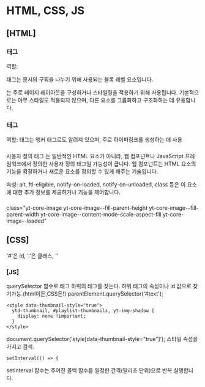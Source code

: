 # HTML, CSS, JS


## [HTML]

### <div> 태그
역할: <div> 태그는 문서의 구획을 나누기 위해 사용되는 블록 레벨 요소입니다. 
<div>는 주로 페이지 레이아웃을 구성하거나 스타일링을 적용하기 위해 사용됩니다. 
기본적으로는 아무 스타일도 적용되지 않으며, 다른 요소를 그룹화하고 구조화하는 데 유용합니다.

### <a> 태그
역할: <a> 태그는 앵커 태그로도 알려져 있으며, 주로 하이퍼링크를 생성하는 데 사용

### <yt-image>
사용자 정의 태그
<yt-image>는 일반적인 HTML 요소가 아니라, 웹 컴포넌트나 JavaScript 프레임워크에서 정의한 사용자 
정의 태그일 가능성이 큽니다. 웹 컴포넌트는 HTML 요소의 기능을 확장하거나 새로운 요소를 정의할 수 
있게 해주는 기술입니다.

<yt-image alt="" ftl-eligible="" notify-on-loaded="" notify-on-unloaded="" class="style-scope ytd-thumbnail">

속성: alt, ftl-eligible, notify-on-loaded, notify-on-unloaded, class 등은 
이 요소에 대한 추가 정보를 제공하거나 기능을 제어합니다.

### <class>
class="yt-core-image yt-core-image--fill-parent-height yt-core-image--fill-parent-width yt-core-image--content-mode-scale-aspect-fill yt-core-image--loaded" 


## [CSS]

'#'은 id, '.'은 클래스, ''


### [JS]

querySelector 함수로 태그 하위의 태그를 찾는다. 하위 태그의 속성이나 id 값으로 찾기가능.(html이든,CSS든!)
parentElement.querySelector('#text');

```
<style data-thumbnail-style="true">
  ytd-thumbnail, #playlist-thumbnails, yt-img-shadow {
    display: none !important;
  }
</style>
```
document.querySelector('style[data-thumbnail-style="true"]'); 스타일 속성을 가지고 검색.

```
setInterval(() => {
```
setInterval 함수는 주어진 콜백 함수를 일정한 간격(밀리초 단위)으로 반복 실행합니다.

